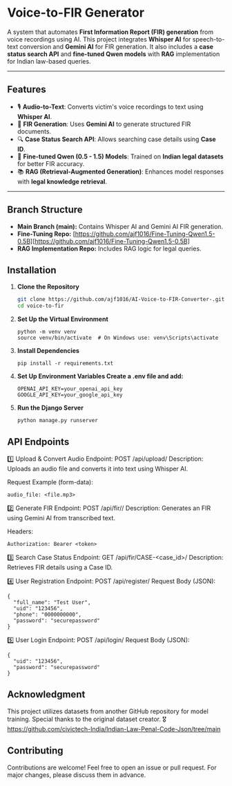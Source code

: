 # Voice-to-FIR Generator

A system that automates **First Information Report (FIR) generation** from voice recordings using AI. This project integrates **Whisper AI** for speech-to-text conversion and **Gemini AI** for FIR generation. It also includes a **case status search API** and **fine-tuned Qwen models** with **RAG** implementation for Indian law-based queries.

---

## Features

- 🎙 **Audio-to-Text**: Converts victim's voice recordings to text using **Whisper AI**.
- 📜 **FIR Generation**: Uses **Gemini AI** to generate structured FIR documents.
- 🔍 **Case Status Search API**: Allows searching case details using **Case ID**.
- 🤖 **Fine-tuned Qwen (0.5 - 1.5) Models**: Trained on **Indian legal datasets** for better FIR accuracy.
- 📚 **RAG (Retrieval-Augmented Generation)**: Enhances model responses with **legal knowledge retrieval**.

---

## Branch Structure
- **Main Branch (main):** Contains Whisper AI and Gemini AI FIR generation.
- **Fine-Tuning Repo:** [https://github.com/ajf1016/Fine-Tuning-Qwen1.5-0.5B][https://github.com/ajf1016/Fine-Tuning-Qwen1.5-0.5B]
- **RAG Implementation Repo:** Includes RAG logic for legal queries.

## Installation

1. **Clone the Repository**
   ```sh
   git clone https://github.com/ajf1016/AI-Voice-to-FIR-Converter-.git
   cd voice-to-fir
   ```

2. **Set Up the Virtual Environment**
   ```
   python -m venv venv
   source venv/bin/activate  # On Windows use: venv\Scripts\activate
   ```
   
4. **Install Dependencies**
   ```
   pip install -r requirements.txt
   ```
6. **Set Up Environment Variables Create a .env file and add:**
   ```
   OPENAI_API_KEY=your_openai_api_key
   GOOGLE_API_KEY=your_google_api_key
   ```
7. **Run the Django Server**
   ```
   python manage.py runserver
   ```
## API Endpoints
1️⃣ Upload & Convert Audio
Endpoint: POST /api/upload/
Description: Uploads an audio file and converts it into text using Whisper AI.

Request Example (form-data):
```
audio_file: <file.mp3>
```

2️⃣ Generate FIR
Endpoint: POST /api/fir/<id>/
Description: Generates an FIR using Gemini AI from transcribed text.

Headers:
```
Authorization: Bearer <token>
```

3️⃣ Search Case Status
Endpoint: GET /api/fir/CASE-<case_id>/
Description: Retrieves FIR details using a Case ID.

4️⃣ User Registration
Endpoint: POST /api/register/
Request Body (JSON):
```
{
  "full_name": "Test User",
  "uid": "123456",
  "phone": "0000000000",
  "password": "securepassword"
}
```

5️⃣ User Login
Endpoint: POST /api/login/
Request Body (JSON):
```
{
  "uid": "123456",
  "password": "securepassword"
}
```

## Acknowledgment
This project utilizes datasets from another GitHub repository for model training. Special thanks to the original dataset creator. 🎖 https://github.com/civictech-India/Indian-Law-Penal-Code-Json/tree/main

## Contributing
Contributions are welcome! Feel free to open an issue or pull request.
For major changes, please discuss them in advance.







